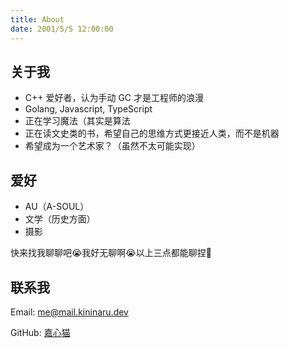 ```yaml
---
title: About
date: 2001/5/5 12:00:00
---
```


## 关于我

- C++ 爱好者，认为手动 GC 才是工程师的浪漫
- Golang, Javascript, TypeScript
- 正在学习魔法（其实是算法
- 正在读文史类的书，希望自己的思维方式更接近人类，而不是机器
- 希望成为一个艺术家？（虽然不太可能实现）

## 爱好

- AU（A-SOUL）
- 文学（历史方面）
- 摄影

快来找我聊聊吧😭我好无聊啊😭以上三点都能聊捏🤤

## 联系我

Email: me@mail.kininaru.dev

GitHub: [嘉心猫](https://github.com/Kininaru)
